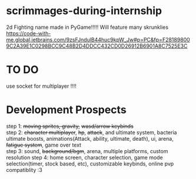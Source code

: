 # scrimmages-during-internship
2d Fighting name made in PyGame!!!!!
Will feature many skrunklies
https://code-with-me.global.jetbrains.com/9zsFJndulB44huc9kpW_Jw#p=PC&fp=F281898009C2A39E1C0298BCC9C48B2D4DDCC432CD0D26912B6901A8C7525E3C
# TO DO
use socket for multiplayer !!!!  




# Development Prospects
step 1: ~~moving sprites, gravity,~~ ~~wasd/arrow keybinds~~  
step 2: ~~character multiplayer~~, ~~hp~~, ~~attack~~, and ultimate system, bacteria ultimate boosts, animations(Attack, ability, ultimate, death), ui, arena, ~~fatigue system~~, game over text  
step 3: sound, ~~background/bgm~~, arena, multiple platforms, custom resolution
step 4: home screen, character selection, game mode selection(timer, stock based, etc), customizable keybinds, online pvp compatiblity :3
